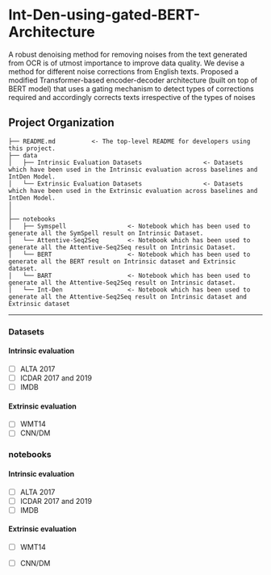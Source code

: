 # Int-Den-using-gated-BERT-Architecture
A robust denoising method for removing noises from the text generated from OCR is of utmost importance to improve data quality. We devise a method for different noise corrections from English texts. Proposed a modified Transformer-based encoder-decoder architecture (built on top of BERT model) that uses a gating mechanism to detect types of corrections required and accordingly corrects texts irrespective of the types of noises

Project Organization
------------

    ├── README.md          <- The top-level README for developers using this project.
    ├── data
    │   ├── Intrinsic Evaluation Datasets                 <- Datasets which have been used in the Intrinsic evaluation across baselines and IntDen Model.
    │   └── Extrinsic Evaluation Datasets                 <- Datasets which have been used in the Extrinsic evaluation across baselines and IntDen Model.
    │
    │
    ├── notebooks          
    │   ├── Symspell                 <- Notebook which has been used to generate all the SymSpell result on Intrinsic Dataset.
    │   └── Attentive-Seq2Seq        <- Notebook which has been used to generate all the Attentive-Seq2Seq result on Intrinsic Dataset. 
    │   └── BERT                     <- Notebook which has been used to generate all the BERT result on Intrinsic dataset and Extrinsic dataset.
    │   └── BART                     <- Notebook which has been used to generate all the Attentive-Seq2Seq result on Intrinsic dataset.
    |   └── Int-Den                  <- Notebook which has been used to generate all the Attentive-Seq2Seq result on Intrinsic dataset and Extrinsic dataset
--------


### Datasets
#### Intrinsic evaluation
 - [ ] ALTA 2017
 - [ ] ICDAR 2017 and 2019
 - [ ] IMDB 
 
#### Extrinsic evaluation
 - [ ] WMT14
 - [ ] CNN/DM

### notebooks
#### Intrinsic evaluation
 - [ ] ALTA 2017
 - [ ] ICDAR 2017 and 2019
 - [ ] IMDB 
 
#### Extrinsic evaluation
 - [ ] WMT14
 - [ ] CNN/DM

